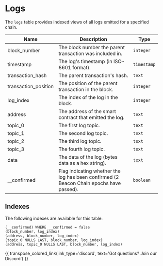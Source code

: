 # Logs

The `logs` table provides indexed views of all logs emitted for a specified chain.

| Name                | Description                                                                 | Type        |
| --------- | --------- | --------------------------------------------------------------------------- |
| block_number | The block number the parent transaction was included in. | `integer` |
| timestamp | The log's timestamp (in ISO-8601 format). | `timestamp` |
| transaction_hash | The parent transaction's hash. | `text` |
| transaction_position | The position of the parent transaction in the block. | `integer` |
| log_index | The index of the log in the block. | `integer` |
| address | The address of the smart contract that emitted the log. | `text` |
| topic_0 | The first log topic. | `text` |
| topic_1 | The second log topic. | `text` |
| topic_2 | The third log topic. | `text` |
| topic_3 | The fourth log topic. | `text` |
| data | The data of the log (bytes data as a hex string). | `text` |
| __confirmed | Flag indicating whether the log has been confirmed (2 Beacon Chain epochs have passed). | `boolean` |

## Indexes
The following indexes are available for this table:
```
(__confirmed) WHERE __confirmed = false
(block_number, log_index)
(address, block_number, log_index)
(topic_0 NULLS LAST, block_number, log_index)
(address, topic_0 NULLS LAST, block_number, log_index)
```


{{ transpose_colored_link(link_type='discord', text='Got questions?  Join our Discord') }}
